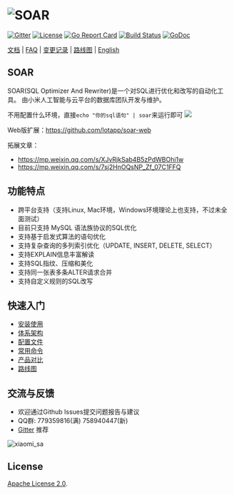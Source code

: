 # ![SOAR](https://raw.githubusercontent.com/XiaoMi/soar/master/doc/images/logo.png)

[![Gitter](https://badges.gitter.im/Join%20Chat.svg)](https://gitter.im/xiaomi-dba/soar)
[![License](https://img.shields.io/badge/License-Apache%202.0-blue.svg)](http://github.com/XiaoMi/soar/blob/master/LICENSE)
[![Go Report Card](https://goreportcard.com/badge/github.com/XiaoMi/soar)](https://goreportcard.com/report/github.com/XiaoMi/soar)
[![Build Status](https://travis-ci.org/XiaoMi/soar.svg?branch=master)](https://travis-ci.org/XiaoMi/soar)
[![GoDoc](https://godoc.org/github.com/XiaoMi/soar?status.svg)](https://godoc.org/github.com/XiaoMi/soar)

[文档](http://github.com/XiaoMi/soar/tree/master/doc) | [FAQ](http://github.com/XiaoMi/soar/blob/master/doc/FAQ.md) | [变更记录](http://github.com/XiaoMi/soar/blob/master/CHANGES.md) | [路线图](http://github.com/XiaoMi/soar/blob/master/doc/roadmap.md) | [English](http://github.com/XiaoMi/soar/blob/master/README_EN.md)

## SOAR

SOAR(SQL Optimizer And Rewriter)是一个对SQL进行优化和改写的自动化工具。 由小米人工智能与云平台的数据库团队开发与维护。

不用配置什么环境，直接`echo "你的sql语句" | soar`来运行即可
![](https://img2018.cnblogs.com/blog/1127869/201902/1127869-20190227145734421-1174292734.png)

Web版扩展：<https://github.com/lotapp/soar-web>

拓展文章：
- <https://mp.weixin.qq.com/s/XJvRjkSab4B5zPdWBOhi1w>
- <https://mp.weixin.qq.com/s/7sj2HnOQsNP_Zf_07C1FFQ>

## 功能特点

* 跨平台支持（支持Linux, Mac环境，Windows环境理论上也支持，不过未全面测试）
* 目前只支持 MySQL 语法族协议的SQL优化
* 支持基于启发式算法的语句优化
* 支持复杂查询的多列索引优化（UPDATE, INSERT, DELETE, SELECT）
* 支持EXPLAIN信息丰富解读
* 支持SQL指纹、压缩和美化
* 支持同一张表多条ALTER请求合并
* 支持自定义规则的SQL改写

## 快速入门

* [安装使用](http://github.com/XiaoMi/soar/blob/master/doc/install.md)
* [体系架构](http://github.com/XiaoMi/soar/blob/master/doc/structure.md)
* [配置文件](http://github.com/XiaoMi/soar/blob/master/doc/config.md)
* [常用命令](http://github.com/XiaoMi/soar/blob/master/doc/cheatsheet.md)
* [产品对比](http://github.com/XiaoMi/soar/blob/master/doc/comparison.md)
* [路线图](http://github.com/XiaoMi/soar/blob/master/doc/roadmap.md)

## 交流与反馈

* 欢迎通过Github Issues提交问题报告与建议
* QQ群: 779359816(满) 758940447(新)
* [Gitter](https://gitter.im/xiaomi-dba/soar) 推荐

 ![xiaomi_sa](https://raw.githubusercontent.com/XiaoMi/soar/master/doc/images/xiaomi_sa.png)

## License

[Apache License 2.0](https://github.com/XiaoMi/soar/blob/master/LICENSE).

